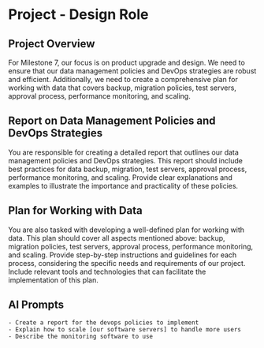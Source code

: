 # Project - Design Role


## Project Overview

For Milestone 7, our focus is on product upgrade and design. We need to ensure that our data management policies and
DevOps strategies are robust and efficient. Additionally, we need to create a comprehensive plan for working with data
that covers backup, migration policies, test servers, approval process, performance monitoring, and scaling.

## Report on Data Management Policies and DevOps Strategies

You are responsible for creating a detailed report that outlines our data management policies and DevOps strategies.
This report should include best practices for data backup, migration, test servers, approval process, performance
monitoring, and scaling. Provide clear explanations and examples to illustrate the importance and practicality of these
policies.

## Plan for Working with Data

You are also tasked with developing a well-defined plan for working with data. This plan should cover all aspects
mentioned above: backup, migration policies, test servers, approval process, performance monitoring, and scaling.
Provide step-by-step instructions and guidelines for each process, considering the specific needs and requirements of
our project. Include relevant tools and technologies that can facilitate the implementation of this plan.


##  AI Prompts

	- Create a report for the devops policies to implement
	- Explain how to scale [our software servers] to handle more users
	- Describe the monitoring software to use


